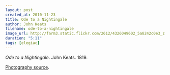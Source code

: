 ```yaml
---
layout: post
created_at: 2010-11-23
title: Ode to a Nightingale
author: John Keats
filename: ode-to-a-nightingale
image_url: http://farm3.static.flickr.com/2612/4326049602_5a8242c0e3_z.jpg?zz=1
duration: "5:11"
tags: [elegiac]
---
```


_Ode to a Nightingale_.  John Keats.  1819.

[Photography source](http://www.flickr.com/photos/djt23/4326049602/).
